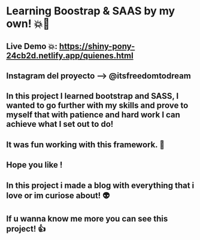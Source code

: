 # Learning Boostrap & SAAS by my own! 💥🦄

## Live Demo 💥: https://shiny-pony-24cb2d.netlify.app/quienes.html 
## Instagram del proyecto --> @itsfreedomtodream

## In this project I learned bootstrap and SASS, I wanted to go further with my skills and prove to myself that with patience and hard work I can achieve what I set out to do!

## It was fun working with this framework. 🥳

## Hope you like !

## In this project i made a blog with everything that i love or im curiose about! 👽

## If u wanna know me more you can see this project! 👍


